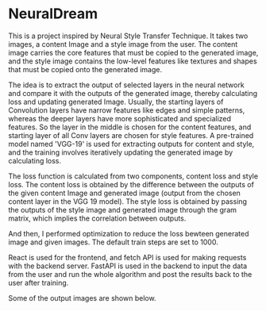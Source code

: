 # NeuralDream

This is a project inspired by Neural Style Transfer Technique. It takes two images, a content Image and a style image from the user. The content image carries the core features that must be copied to the generated image, and the style image contains the low-level features like textures and shapes that must be copied onto the generated image. 

The idea is to extract the output of selected layers in the neural network and compare it with the outputs of the generated image, thereby calculating loss and updating generated Image.
Usually, the starting layers of Convolution layers have narrow features like edges and simple patterns, whereas the deeper layers have more sophisticated and specialized features. So the layer in the middle is chosen for the content features, and starting layer of all Conv layers are chosen for style features.
A pre-trained model named 'VGG-19' is used for extracting outputs for content and style, and the training involves iteratively updating the generated image by calculating loss.

The loss function is calculated from two components, content loss and style loss. The content loss is obtained by the difference between the outputs of the given content Image and generated image (output from the chosen content layer in the VGG 19 model). 
The style loss is obtained by passing the outputs of the style image and generated image through the gram matrix, which implies the correlation between outputs.

And then, I performed optimization to reduce the loss bewteen generated image and given images. The default train steps are set to 1000.

React is used for the frontend, and fetch API is used for making requests with the backend server. FastAPI is used in the backend to input the data from the user and run the whole algorithm and post the results back to the user after training.

Some of the output images are shown below.

